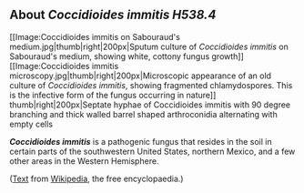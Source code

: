 About *Coccidioides immitis H538.4* 
-----------------------------------



\[\[Image:Coccidioides immitis on Sabouraud\'s
medium.jpg\|thumb\|right\|200px\|Sputum culture of *Coccidioides
immitis* on Sabouraud\'s medium, showing white, cottony fungus
growth\]\] \[\[Image:Coccidioides immitis
microscopy.jpg\|thumb\|right\|200px\|Microscopic appearance of an old
culture of *Coccidioides immitis*, showing fragmented chlamydospores.
This is the infective form of the fungus occurring in nature\]\]
thumb\|right\|200px\|Septate hyphae of Coccidioides immitis with 90
degree branching and thick walled barrel shaped arthroconidia
alternating with empty cells

***Coccidioides immitis*** is a pathogenic fungus that resides in the
soil in certain parts of the southwestern United States, northern
Mexico, and a few other areas in the Western Hemisphere.

([Text](http://en.wikipedia.org/wiki/Coccidioides_immitis) from
[Wikipedia](http://en.wikipedia.org/), the free encyclopaedia.)
